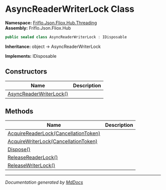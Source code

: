 ﻿<!--  
  <auto-generated>   
    The contents of this file were generated by a tool.  
    Changes to this file may be list if the file is regenerated  
  </auto-generated>   
-->

# AsyncReaderWriterLock Class

**Namespace:** [Friflo.Json.Fliox.Hub.Threading](../index.md)  
**Assembly:** Friflo.Json.Fliox.Hub

```csharp
public sealed class AsyncReaderWriterLock : IDisposable
```

**Inheritance:** object → AsyncReaderWriterLock

**Implements:** IDisposable

## Constructors

| Name                                             | Description |
| ------------------------------------------------ | ----------- |
| [AsyncReaderWriterLock()](constructors/index.md) |             |

## Methods

| Name                                                                 | Description |
| -------------------------------------------------------------------- | ----------- |
| [AcquireReaderLock(CancellationToken)](methods/AcquireReaderLock.md) |             |
| [AcquireWriterLock(CancellationToken)](methods/AcquireWriterLock.md) |             |
| [Dispose()](methods/Dispose.md)                                      |             |
| [ReleaseReaderLock()](methods/ReleaseReaderLock.md)                  |             |
| [ReleaseWriterLock()](methods/ReleaseWriterLock.md)                  |             |

___

*Documentation generated by [MdDocs](https://github.com/ap0llo/mddocs)*
